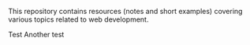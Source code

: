 This repository contains resources (notes and short examples) covering various topics related to web development.

Test
Another test